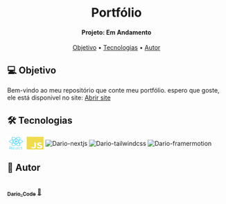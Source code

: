 <h1 align="center">Portfólio</h1>

<h4 align="center"> Projeto: Em Andamento </h4>

<p align="center">
 <a href="#-objetivo">Objetivo</a> •
 <a href="#-tecnologias">Tecnologias</a> •   
 <a href="#-autor">Autor</a>
</p>

## 💻 Objetivo

Bem-vindo ao meu repositório que conte meu portfólio. espero que goste, ele está disponivel no site: [Abrir site](https://dario-code-portfolio.vercel.app/)

## 🛠 Tecnologias

<div>
  <img align="center" alt="Dario-React" height="30" width="40" src="https://raw.githubusercontent.com/devicons/devicon/master/icons/react/react-original-wordmark.svg">
  <img align="center" alt="Dario-Js" height="30" width="40" src="https://raw.githubusercontent.com/devicons/devicon/master/icons/javascript/javascript-plain.svg">
  <img align="center" alt="Dario-nextjs" height="30" width="40" src="https://cdn.jsdelivr.net/gh/devicons/devicon@latest/icons/nextjs/nextjs-original.svg" />
  <img align="center" alt="Dario-tailwindcss" height="30" width="40" src="https://cdn.jsdelivr.net/gh/devicons/devicon@latest/icons/tailwindcss/tailwindcss-original-wordmark.svg" />
  <img align="center" alt="Dario-framermotion" height="30" width="40" src="https://cdn.jsdelivr.net/gh/devicons/devicon@latest/icons/framermotion/framermotion-original-wordmark.svg" />      
</div>

## 🦸 Autor

<a href="https://dario-code-portfolio.vercel.app/">
 <img style="border-radius: 50%;" src="https://avatars.githubusercontent.com/u/62716267?v=4" width="100px;" alt=""/>
 <br />
 <sub><b>Dario_Code</b></sub></a> <a href="">🚀</a>
 <br />